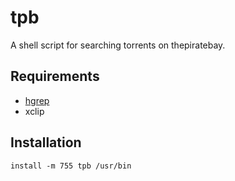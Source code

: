 # tpb
A shell script for searching torrents on thepiratebay.

## Requirements

 - [hgrep](https://github.com/TUVIMEN/hgrep)
 - xclip

## Installation
    install -m 755 tpb /usr/bin
